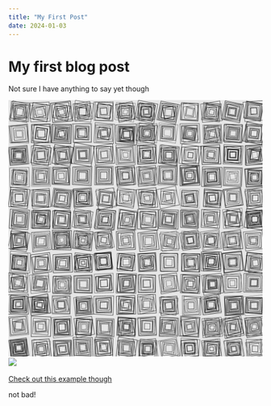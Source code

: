 ```yaml
---
title: "My First Post"
date: 2024-01-03
---
```

# My first blog post
Not sure I have anything to say yet though

[![A tributeto Vera Molnar](/images/veraMolnar.png "An image of my Vera Molnar homage")](https://cranbim.github.io/myCodingPortfolioTest/creativeCode/gen24-05-VeraMolnar/index.html)
<img src="/myCodingPortfolioTest/images/veraMolnar.png" width="200">

[Check out this example though](https://cranbim.github.io/myCodingPortfolioTest/creativeCode/gen24-05-VeraMolnar/index.html)

not bad!
